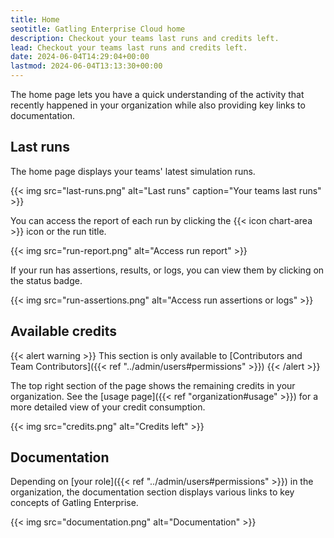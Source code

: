 ```yaml
---
title: Home
seotitle: Gatling Enterprise Cloud home
description: Checkout your teams last runs and credits left.
lead: Checkout your teams last runs and credits left.
date: 2024-06-04T14:29:04+00:00
lastmod: 2024-06-04T13:13:30+00:00
---
```


The home page lets you have a quick understanding of the activity that recently happened in your organization while also providing key links to documentation.

## Last runs

The home page displays your teams' latest simulation runs.

{{< img src="last-runs.png" alt="Last runs" caption="Your teams last runs" >}}

You can access the report of each run by clicking the {{< icon chart-area >}} icon or the run title.

{{< img src="run-report.png" alt="Access run report" >}}

If your run has assertions, results, or logs, you can view them by clicking on the status badge.

{{< img src="run-assertions.png" alt="Access run assertions or logs" >}}

## Available credits

{{< alert warning >}}
This section is only available to [Contributors and Team Contributors]({{< ref "../admin/users#permissions" >}})
{{< /alert >}}

The top right section of the page shows the remaining credits in your organization. See the [usage page]({{< ref "organization#usage" >}}) for a more detailed view of your credit consumption.

{{< img src="credits.png" alt="Credits left" >}}

## Documentation

Depending on [your role]({{< ref "../admin/users#permissions" >}}) in the organization, the documentation section displays various links to key concepts of Gatling Enterprise.

{{< img src="documentation.png" alt="Documentation" >}}